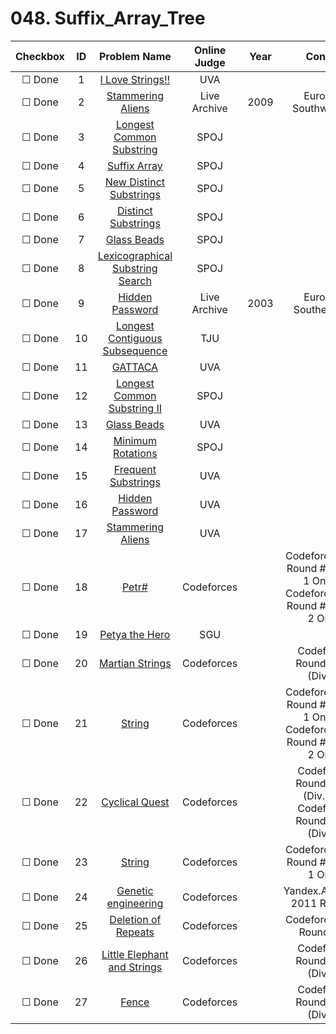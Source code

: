 # 048. Suffix_Array_Tree


| Checkbox | ID | Problem Name|Online Judge|Year|Contest|Difficulty Level|
|:---:|:---:|:---:|:---:|:---:|:---:|:---:|
|&#9744; Done|1|[I Love Strings!!](https://uva.onlinejudge.org/index.php?option=onlinejudge&page=show_problem&problem=1620)|UVA|||1|
|&#9744; Done|2|[Stammering Aliens](https://icpcarchive.ecs.baylor.edu/index.php?option=onlinejudge&page=show_problem&problem=2514)|Live Archive|2009|Europe - Southwestern|1|
|&#9744; Done|3|[Longest Common Substring](http://www.spoj.com/problems/LCS/)|SPOJ|||1|
|&#9744; Done|4|[Suffix Array](http://www.spoj.com/problems/SARRAY/)|SPOJ|||1|
|&#9744; Done|5|[New Distinct Substrings](http://www.spoj.com/problems/SUBST1/)|SPOJ|||1|
|&#9744; Done|6|[Distinct Substrings](http://www.spoj.com/problems/DISUBSTR/)|SPOJ|||1|
|&#9744; Done|7|[Glass Beads](http://www.spoj.com/problems/BEADS/)|SPOJ|||1|
|&#9744; Done|8|[Lexicographical Substring Search](http://www.spoj.com/problems/SUBLEX/)|SPOJ|||1|
|&#9744; Done|9|[Hidden Password](https://icpcarchive.ecs.baylor.edu/index.php?option=onlinejudge&page=show_problem&problem=756)|Live Archive|2003|Europe - Southeastern|1|
|&#9744; Done|10|[Longest Contiguous Subsequence](http://acm.tju.edu.cn/toj/showp3601.html)|TJU|||2|
|&#9744; Done|11|[GATTACA](https://uva.onlinejudge.org/index.php?option=onlinejudge&page=show_problem&problem=2507)|UVA|||2|
|&#9744; Done|12|[Longest Common Substring II ](http://www.spoj.com/problems/LCS2/)|SPOJ|||2|
|&#9744; Done|13|[Glass Beads](https://uva.onlinejudge.org/index.php?option=onlinejudge&page=show_problem&problem=660)|UVA|||2|
|&#9744; Done|14|[Minimum Rotations](http://www.spoj.com/problems/MINMOVE/)|SPOJ|||2|
|&#9744; Done|15|[Frequent Substrings](https://uva.onlinejudge.org/index.php?option=onlinejudge&page=show_problem&problem=1175)|UVA|||4|
|&#9744; Done|16|[Hidden Password](https://uva.onlinejudge.org/index.php?option=onlinejudge&page=show_problem&problem=4060)|UVA|||5|
|&#9744; Done|17|[Stammering Aliens](https://uva.onlinejudge.org/index.php?option=onlinejudge&page=show_problem&problem=3358)|UVA|||5|
|&#9744; Done|18|[Petr#](http://codeforces.com/problemset/problem/113/B)|Codeforces||Codeforces Beta Round #86 (Div. 1 Only) & Codeforces Beta Round #86 (Div. 2 Only)|5|
|&#9744; Done|19|[Petya the Hero](http://acm.sgu.ru/problem.php?contest=0&problem=411)|SGU|||5|
|&#9744; Done|20|[Martian Strings](http://codeforces.com/problemset/problem/149/E)|Codeforces||Codeforces Round #106 (Div. 2)|6|
|&#9744; Done|21|[String](http://codeforces.com/problemset/problem/128/B)|Codeforces||Codeforces Beta Round #94 (Div. 1 Only) & Codeforces Beta Round #94 (Div. 2 Only)|6|
|&#9744; Done|22|[Cyclical Quest](http://codeforces.com/problemset/problem/235/C)|Codeforces||Codeforces Round #146 (Div. 1) & Codeforces Round #146 (Div. 2)|7|
|&#9744; Done|23|[String](http://codeforces.com/problemset/problem/123/D)|Codeforces||Codeforces Beta Round #92 (Div. 1 Only)|8|
|&#9744; Done|24|[Genetic engineering](http://codeforces.com/problemset/problem/86/C)|Codeforces||Yandex.Algorithm 2011 Round 2|8|
|&#9744; Done|25|[Deletion of Repeats](http://codeforces.com/problemset/problem/19/C)|Codeforces||Codeforces Beta Round #19|8|
|&#9744; Done|26|[Little Elephant and Strings](http://codeforces.com/problemset/problem/204/E)|Codeforces||Codeforces Round #129 (Div. 1)|8|
|&#9744; Done|27|[Fence](http://codeforces.com/problemset/problem/232/D)|Codeforces||Codeforces Round #144 (Div. 1)|9|

